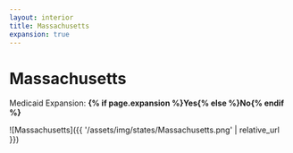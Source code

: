 ```yaml
---
layout: interior
title: Massachusetts
expansion: true
---
```


# Massachusetts

Medicaid Expansion: **{% if page.expansion %}Yes{% else %}No{% endif %}**

![Massachusetts]({{ '/assets/img/states/Massachusetts.png' | relative_url }})
